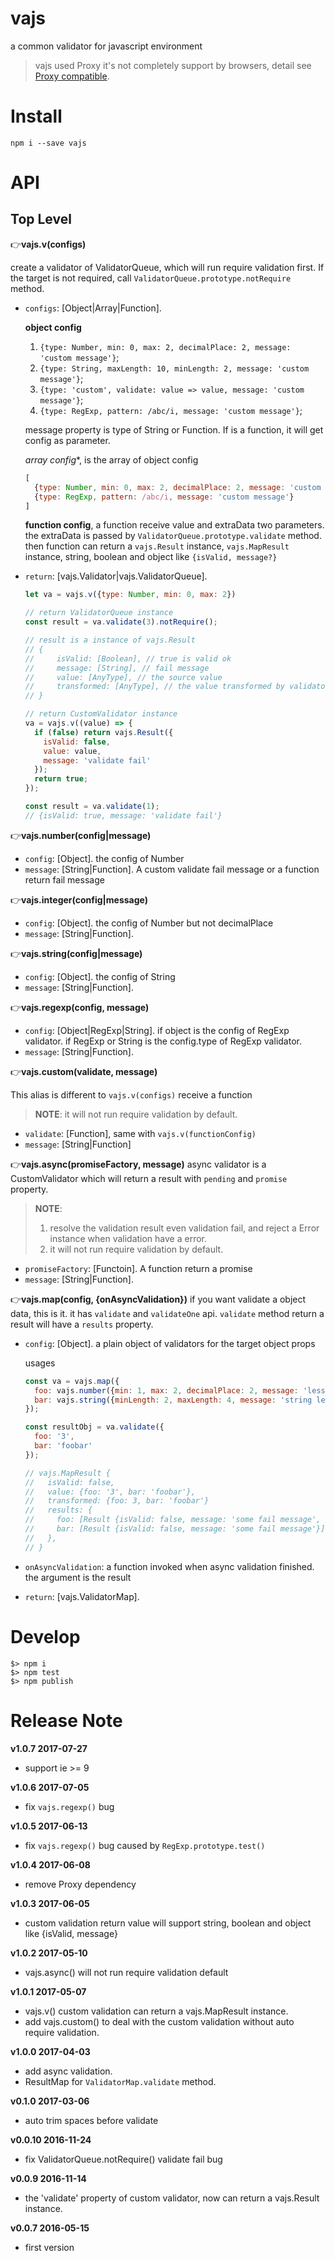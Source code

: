 # vajs

a common validator for javascript environment
> vajs used Proxy it's not completely support by browsers,
> detail see [Proxy compatible](http://caniuse.com/#search=Proxy).


# Install
    npm i --save vajs

# API

## Top Level

👉**vajs.v(configs)**

create a validator of ValidatorQueue, which will run require validation first. If the target is not required, call `ValidatorQueue.prototype.notRequire` method.

- `configs`: [Object|Array|Function].

  **object config**

  1. `{type: Number, min: 0, max: 2, decimalPlace: 2, message: 'custom message'}`;
  2. `{type: String, maxLength: 10, minLength: 2, message: 'custom message'}`;
  3. `{type: 'custom', validate: value => value, message: 'custom message'}`;
  4. `{type: RegExp, pattern: /abc/i, message: 'custom message'}`;

  message property is type of  String or Function. If is a function, it will get config as parameter.

  *array config**, is the array of object config

  ```javascript
  [
    {type: Number, min: 0, max: 2, decimalPlace: 2, message: 'custom message'},
    {type: RegExp, pattern: /abc/i, message: 'custom message'}
  ]
  ```

  **function config**, a function receive value and extraData two parameters.
  the extraData is passed by `ValidatorQueue.prototype.validate` method.
  then function can return a `vajs.Result` instance, `vajs.MapResult` instance, string, boolean and object like `{isValid, message?}`

- `return`: [vajs.Validator|vajs.ValidatorQueue].

  ```javascript
  let va = vajs.v({type: Number, min: 0, max: 2})

  // return ValidatorQueue instance
  const result = va.validate(3).notRequire();

  // result is a instance of vajs.Result
  // {
  // 	 isValid: [Boolean], // true is valid ok
  //	 message: [String], // fail message
  //	 value: [AnyType], // the source value
  //	 transformed: [AnyType], // the value transformed by validator. most for numbers
  // }

  // return CustomValidator instance
  va = vajs.v((value) => {
    if (false) return vajs.Result({
      isValid: false,
      value: value,
      message: 'validate fail'
    });
    return true;
  });

  const result = va.validate(1);
  // {isValid: true, message: 'validate fail'}
  ```

👉**vajs.number(config|message)**

- `config`: [Object]. the config of Number
- `message`: [String|Function]. A custom validate fail message or a function return fail message

👉**vajs.integer(config|message)**

- `config`: [Object]. the config of Number but not decimalPlace
- `message`: [String|Function].

👉**vajs.string(config|message)**

- `config`: [Object]. the config of String
- `message`: [String|Function].

👉**vajs.regexp(config, message)**

- `config`: [Object|RegExp|String].
  if object is the config of RegExp validator.
  if RegExp or String is the config.type of RegExp validator.
- `message`: [String|Function].

👉**vajs.custom(validate, message)**

This alias is different to `vajs.v(configs)` receive a function
> **NOTE**: it will not run require validation by default.

* `validate`: [Function], same with `vajs.v(functionConfig)`
* `message`: [String|Function]

👉**vajs.async(promiseFactory, message)**
async validator is a CustomValidator which will return a result with `pending` and `promise` property.

>**NOTE**:
>
>1. resolve the validation result even validation fail, and reject a Error instance when validation have a error.
>2. it will not run require validation by default.

- `promiseFactory`: [Functoin]. A function return a promise
- `message`: [String|Function].

👉**vajs.map(config, {onAsyncValidation})**
if you want validate a object data, this is it.
it has `validate` and `validateOne` api.
`validate` method return a result will have a `results` property.

* `config`: [Object]. a plain object of validators for the target object props

  usages

  ```javascript
  const va = vajs.map({
    foo: vajs.number({min: 1, max: 2, decimalPlace: 2, message: 'less than 2 and great than 1'}),
    bar: vajs.string({minLength: 2, maxLength: 4, message: 'string length less than 4 and great than {}'})
  });

  const resultObj = va.validate({
    foo: '3',
    bar: 'foobar'
  });

  // vajs.MapResult {
  //   isValid: false,
  //   value: {foo: '3', bar: 'foobar'},
  //   transformed: {foo: 3, bar: 'foobar'}
  //   results: {
  //     foo: [Result {isValid: false, message: 'some fail message', value: '3', transformed: 3}],
  //     bar: [Result {isValid: false, message: 'some fail message'}]
  //   },
  // }
  ```

* `onAsyncValidation`: a function invoked when async validation finished. the argument is the result

* `return`: [vajs.ValidatorMap].

# Develop

    $> npm i
    $> npm test
    $> npm publish

# Release Note

**v1.0.7 2017-07-27**
* support ie >= 9

**v1.0.6 2017-07-05**
* fix `vajs.regexp()` bug

**v1.0.5 2017-06-13**

* fix `vajs.regexp()` bug caused by `RegExp.prototype.test()`

**v1.0.4 2017-06-08**

* remove Proxy dependency

**v1.0.3 2017-06-05**

* custom validation return value will support string, boolean and object like {isValid, message}


**v1.0.2 2017-05-10**

* vajs.async() will not run require validation default


**v1.0.1 2017-05-07**

* vajs.v() custom validation can return a vajs.MapResult instance.
* add vajs.custom() to deal with the custom validation without auto require validation.


**v1.0.0 2017-04-03**

* add async validation.
* ResultMap for `ValidatorMap.validate` method.

**v0.1.0 2017-03-06**

* auto trim spaces before validate


**v0.0.10 2016-11-24**

* fix ValidatorQueue.notRequire() validate fail bug


**v0.0.9 2016-11-14**

* the 'validate' property of custom validator, now can return a vajs.Result instance.


**v0.0.7 2016-05-15**

* first version

